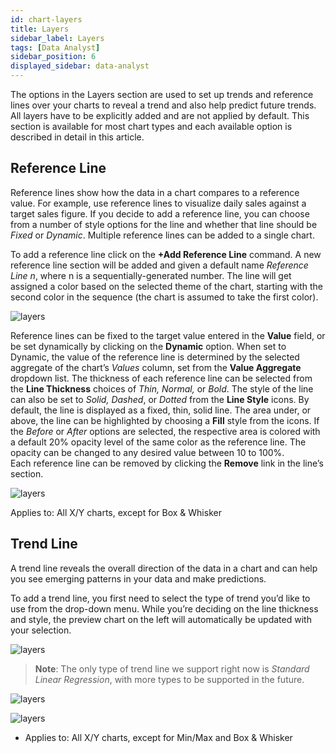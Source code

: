 ```yaml
---
id: chart-layers
title: Layers
sidebar_label: Layers
tags: [Data Analyst]
sidebar_position: 6
displayed_sidebar: data-analyst
---
```


<div style={{textAlign: "justify"}}>

The options in the Layers section are used to set up trends and reference lines over your charts to reveal a trend and also help predict future trends. All layers have to be explicitly added and are not applied by default.
This section is available for most chart types and each available option is described in detail in this article.

## Reference Line
Reference lines show how the data in a chart compares to a reference value. For example, use reference lines to visualize daily sales against a target sales figure.
If you decide to add a reference line, you can choose from a number of style options for the line and whether that line should be *Fixed* or *Dynamic*. Multiple reference lines can be added to a single chart.

To add a reference line click on the **+Add Reference Line** command. A new reference line section will be added and given a default name *Reference Line n*, where n is a sequentially-generated number. The line will get assigned a color based on the selected theme of the chart, starting with the second color in the sequence (the chart is assumed to take the first color).

![layers](https://s3.amazonaws.com/cdn.qrvey.com/documentation_assets/ui-docs/dataviews/chart-builder/chart-configuration/layers/layer1.png#thumbnail-40)



Reference lines can be fixed to the target value entered in the **Value** field, or be set dynamically by clicking on the **Dynamic** option. When set to Dynamic, the value of the reference line is determined by the selected aggregate of the chart’s *Values* column, set from the **Value Aggregate** dropdown list. 
The thickness of each reference line can be selected from the **Line Thickness** choices of *Thin, Normal,* or *Bold*. The style of the line can also be set to *Solid, Dashed*, or *Dotted* from the **Line Style** icons. By default, the line is displayed as a fixed, thin, solid line.
The area under, or above, the line can be highlighted by choosing a **Fill** style from the icons. If the *Before* or *After* options are selected, the respective area is colored with a default 20% opacity level of the same color as the reference line. The opacity can be changed to any desired value between 10 to 100%.  
Each reference line can be removed by clicking the **Remove** link in the line’s section.

![layers](https://s3.amazonaws.com/cdn.qrvey.com/documentation_assets/ui-docs/dataviews/chart-builder/chart-configuration/layers/layer2.png#thumbnail)


Applies to: All X/Y charts, except for Box & Whisker

## Trend Line
A trend line reveals the overall direction of the data in a chart and can help you see emerging patterns in your data and make predictions.
 
To add a trend line, you first need to select the type of trend you’d like to use from the drop-down menu. While you’re deciding on the line thickness and style, the preview chart on the left will automatically be updated with your selection.
 
![layers](https://s3.amazonaws.com/cdn.qrvey.com/documentation_assets/ui-docs/dataviews/chart-builder/chart-configuration/layers/layer3.png#thumbnail-20)

>**Note**: The only type of trend line we support right now is *Standard Linear Regression*, with more types to be supported in the future.

![layers](https://s3.amazonaws.com/cdn.qrvey.com/documentation_assets/ui-docs/dataviews/chart-builder/chart-configuration/layers/layer4.png#thumbnail-20)

![layers](https://s3.amazonaws.com/cdn.qrvey.com/documentation_assets/ui-docs/dataviews/chart-builder/chart-configuration/layers/layer5.png#thumbnail)



* Applies to: All X/Y charts, except for Min/Max and Box & Whisker



</div>